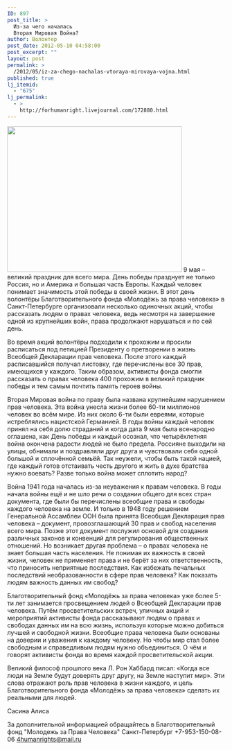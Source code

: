 ```yaml
---
ID: 897
post_title: >
  Из-за чего началась
  Вторая Мировая Война?
author: Волонтер
post_date: 2012-05-10 04:58:00
post_excerpt: ""
layout: post
permalink: >
  /2012/05/iz-za-chego-nachalas-vtoraya-mirovaya-vojna.html
published: true
lj_itemid:
  - "675"
lj_permalink:
  - >
    http://forhumanright.livejournal.com/172880.html
---
```

<a href="http://pics.livejournal.com/forhumanright/pic/000120tq/"><img src="http://pics.livejournal.com/forhumanright/pic/000120tq" width="403" height="336" border='0'/></a> 9 мая – великий праздник для всего мира. День победы празднует не только Россия, но и Америка и большая часть Европы. Каждый человек понимает значимость этой победы в своей жизни. В этот день волонтёры Благотворительного фонда «Молодёжь за права человека» в Санкт-Петербурге организовали несколько одиночных акций, чтобы рассказать людям о правах человека, ведь несмотря на завершение одной из крупнейших войн, права продолжают нарушаться и по сей день.

Во время акций волонтёры подходили к прохожим и просили расписаться под петицией Президенту о претворении в жизнь Всеобщей Декларации прав человека. После этого каждый расписавшийся получал листовку, где перечислены все 30 прав, имеющихся у каждого. Таким образом, активисты фонда смогли рассказать о правах человека 400 прохожим в великий праздник победы и тем самым почтить память героев войны.

Вторая Мировая война по праву была названа крупнейшим нарушением прав человека. Эта война унесла жизни более 60-ти миллионов человек во всём мире. Из них около 6-ти были евреями, которые истреблялись нацистской Германией. В годы войны каждый человек принял на себя долю страданий и когда дата 9 мая была всенародно оглашена, как День победы и каждый осознал, что четырёхлетняя война окончена радости людей не было предела. Россияне выходили на улицы, обнимали и поздравляли друг друга и чувствовали себя одной большой и сплочённой семьёй. Так неужели, чтобы быть такой нацией, где каждый готов отстаивать честь другого и жить в духе братства нужно воевать? Разве только война может сплотить народ?

Война 1941 года началась из-за неуважения к правам человека. В годы начала войны ещё и не шло речи о создании общего для всех стран документа, где были бы перечислены всеобщие права и свободы каждого человека на земле. И только в 1948 году решением Генеральной Ассамблеи ООН была принята Всеобщая Декларация прав человека – документ, провозглашающий 30 прав и свобод населения всего мира. Позже этот документ послужил основой для создания различных законов и конвенций для регулирования общественных отношений. Но возникает другая проблема – о правах человека не знает большая часть населения. Не понимая их важность в своей жизни, человек не применяет права и не берёт за них ответственность, что приносить неприятные последствия. Как избежать печальных последствий необразованности в сфере прав человека? Как показать людям важность данных им свобод?

Благотворительный фонд «Молодёжь за права человека» уже более 5-ти лет занимается просвещением людей о Всеобщей Декларации прав человека. Путём просветительских встреч, уличных акций и мероприятий активисты фонда рассказывают людям о правах и свободах данных им на всю жизнь, используя которые можно добиться лучшей и свободной жизни. Всеобщие права человека были основаны на доверии и уважения к каждому человеку. Но чтобы мир стал более свободным и справедливым людям нужно объединиться. О чём и говорят активисты фонда во время каждой просветительской акции.

Великий философ прошлого века Л. Рон Хаббард писал: «Когда все люди на Земле будут доверять друг другу, на Земле наступит мир». Эти слова отражают роль прав человека в жизни каждого, и цель Благотворительного фонда «Молодёжь за права человека» сделать их реальными для людей.

Сасина Алиса

За дополнительной информацией обращайтесь в
Благотворительный фонд
"Молодежь за Права Человека" Санкт-Петербург 
+7-953-150-08-06 
4humanrights@mail.ru